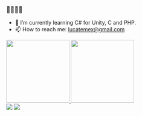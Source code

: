 ### 👋👋👋👋


- 🌱 I’m currently learning C# for Unity, C and PHP.
- 📫 How to reach me: lucatemex@gmail.com

<div>
   <a href="github.com/lucatemex">
     <img height= "167em" src="https://github-readme-stats.vercel.app/api?username=lucatemex&show_icons=true&theme=merko"/>
     <img height= "167em" src="https://github-readme-stats.vercel.app/api/top-langs/?username=lucatemex&layout=compact&theme=merko"/>
     </div>
   
  <div> 
  <a href="https://instagram.com/luc4temes" target="_blank"><img src="https://img.shields.io/badge/-Instagram-%23E4405F?style=for-the-badge&logo=instagram&logoColor=white" target="_blank"></a>
 <a href="https://discord.gg/JHyHHXJX" target="_blank"><img src="https://img.shields.io/badge/Discord-7289DA?style=for-the-badge&logo=discord&logoColor=white" target="_blank"></a> 
     
  
</div>




